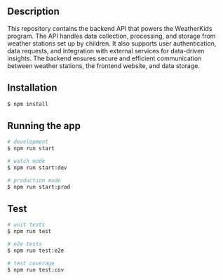 ## Description

This repository contains the backend API that powers the WeatherKids program. The API handles data collection, processing, and storage from weather stations set up by children. It also supports user authentication, data requests, and integration with external services for data-driven insights. The backend ensures secure and efficient communication between weather stations, the frontend website, and data storage.

## Installation

```bash
$ npm install
```

## Running the app

```bash
# development
$ npm run start

# watch mode
$ npm run start:dev

# production mode
$ npm run start:prod
```

## Test

```bash
# unit tests
$ npm run test

# e2e tests
$ npm run test:e2e

# test coverage
$ npm run test:cov
```
